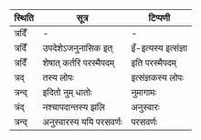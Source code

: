 | स्थिति | सूत्र | टिप्पणी |
| ----- | ------- | ------ |
| त्रदिँ | - | - |
| त्रदिँ | उपदेशेऽजनुनासिक इत् | इँ-इत्यस्य इत्संज्ञा |
| त्रदिँ | शेषात् कर्तरि परस्मैपदम् | इति परस्मैपदम् |
| त्रद् | तस्य लोपः | इत्संज्ञकस्य लोपः |
| त्रन्द् | इदितो नुम् धातोः | नुमागामः |
| त्रंद् | नश्चापदान्तस्य झलि | अनुस्वारः |
| त्रन्द् | अनुस्वारस्य ययि परसवर्णः | परसवर्णः |
